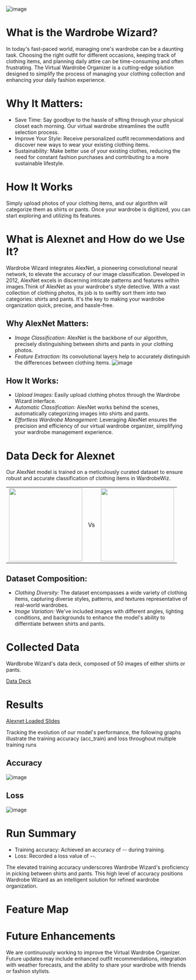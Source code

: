 ![image](https://github.com/hollydarter/Data-Science-Math/assets/143565143/2818d528-9b4e-4bfb-b199-317f6a26aa20)
# What is the Wardrobe Wizard?
In today's fast-paced world, managing one's wardrobe can be a daunting task. Choosing the right outfit for different occasions, keeping track of clothing items, and planning daily attire can be time-consuming and often frustrating. The Virtual Wardrobe Organizer is a cutting-edge solution designed to simplify the process of managing your clothing collection and enhancing your daily fashion experience.
# Why It Matters:
- Save Time: Say goodbye to the hassle of sifting through your physical closet each morning. Our virtual wardrobe streamlines the outfit selection process.
- Improve Your Style: Receive personalized outfit recommendations and discover new ways to wear your existing clothing items.
- Sustainability: Make better use of your existing clothes, reducing the need for constant fashion purchases and contributing to a more sustainable lifestyle.
# How It Works
Simply upload photos of your clothing items, and our algorithm will categorize them as shirts or pants. Once your wardrobe is digitized, you can start exploring and utilizing its features.
# What is Alexnet and How do we Use It?
Wardrobe Wizard integrates AlexNet, a pioneering convolutional neural network, to elevate the accuracy of our image classification. Developed in 2012, AlexNet excels in discerning intricate patterns and features within images.Think of AlexNet as your wardrobe's style detective. With a vast collection of clothing photos, its job is to swiftly sort them into two categories: shirts and pants. It's the key to making your wardrobe organization quick, precise, and hassle-free. 
## Why AlexNet Matters:
- *Image Classification:* AlexNet is the backbone of our algorithm, precisely distinguishing between shirts and pants in your clothing photos.
- *Feature Extraction:* Its convolutional layers help to accurately distinguish the differences between clothing items.
 ![image](https://miro.medium.com/v2/resize:fit:960/0*pJ3o_2zTTNnixhKH.png)
## How It Works:
- *Upload Images:*
Easily upload clothing photos through the Wardrobe Wizard interface.
- *Automatic Classification:*
AlexNet works behind the scenes, automatically categorizing images into shirts and pants.
- *Effortless Wardrobe Management:*
Leveraging AlexNet ensures the precision and efficiency of our virtual wardrobe organizer, simplifying your wardrobe management experience.
# Data Deck for Alexnet
Our AlexNet model is trained on a meticulously curated dataset to ensure robust and accurate classification of clothing items in WardrobeWiz.
<table>
  <tr>
    <td>
      <img src="https://encrypted-tbn0.gstatic.com/images?q=tbn:ANd9GcTG0I9-Bno7heabRn7nO6YEPC22BlfmTRQGzA&usqp=CAU" width="200" height="200">
    </td>
    <td>
      Vs
    </td>
    <td>
      <img src="https://shonajoy.com/cdn/shop/products/SARA-Tailored-Wide-Leg-Pant.jpg?v=1674796021" width="200" height="200"> 
    </td>
  </tr>
</table> 

## Dataset Composition:
- *Clothing Diversity:* The dataset encompasses a wide variety of clothing items, capturing diverse styles, patterns, and textures representative of real-world wardrobes.
- *Image Variation:* We've included images with different angles, lighting conditions, and backgrounds to enhance the model's ability to differntiate between shirts and pants.

# Collected Data
Wardbrobe Wizard's data deck, composed of 50 images of either shirts or pants. 

<a href="https://docs.google.com/presentation/d/1w-UwMzHvUYb3D-X_rpMsPCt_y8ej8LpBzYM9ql7BFmc/edit#slide=id.g1ea91ee60e5_0_235">Data Deck </a>

# Results
<a href="https://colab.research.google.com/drive/1LW18gelJDEHGanZsYtbeAhaSYfz5FnFa#scrollTo=WANJibeUNghZ" >Alexnet Loaded Slides </a>

Tracking the evolution of our model's performance, the following graphs illustrate the training accuracy (acc_train) and loss throughout multiple training runs

## Accuracy
![image]()
## Loss
![image]()

# Run Summary
- Training accuracy: Achieved an accuracy of -- during training.
- Loss: Recorded a loss value of --.

The elevated training accuracy underscores Wardrobe Wizard's proficiency in picking between shirts and pants. This high level of accuracy positions Wardrobe Wizard as an intelligent solution for refined wardrobe organization. 

# Feature Map

# Future Enhancements
We are continuously working to improve the Virtual Wardrobe Organizer. Future updates may include enhanced outfit recommendations, integration with weather forecasts, and the ability to share your wardrobe with friends or fashion stylists.

